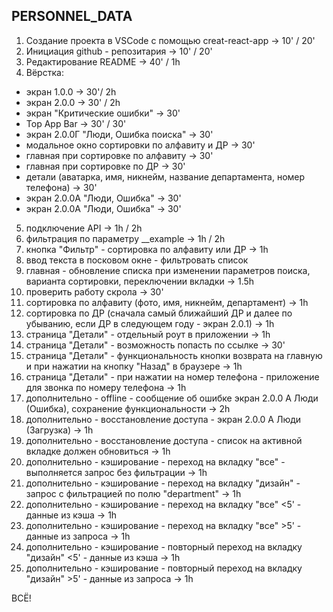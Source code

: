 ﻿## **PERSONNEL_DATA**

1.  Создание проекта в VSCode с помощью creat-react-app -> 10' / 20'
2.  Инициация github - репозитария -> 10' / 20'
3.  Редактирование README -> 40' / 1h
4.  Вёрстка:

- экран 1.0.0 -> 30'/ 2h
- экран 2.0.0 -> 30' / 2h
- экран "Критические ошибки" -> 30'
- Top App Bar -> 30' / 30'
- экран 2.0.0Г "Люди, Ошибка поиска" -> 30'
- модальное окно сортировки по алфавиту и ДР -> 30'
- главная при сортировке по алфавиту -> 30'
- главная при сортировке по ДР -> 30'
- детали (аватарка, имя, никнейм, название департамента, номер телефона) -> 30'
- экран 2.0.0А "Люди, Ошибка" -> 30'
- экран 2.0.0А "Люди, Ошибка" -> 30'

5.  подключение API -> 1h / 2h
6.  фильтрация по параметру \_\_example -> 1h / 2h
7.  кнопка "Фильтр" - сортировка по алфавиту или ДР -> 1h
8.  ввод текста в посковом окне - фильтровать список
9.  главная - обновление списка при изменении параметров поиска, варианта сортировки, переключении вкладки -> 1.5h
10. проверить работу скрола -> 30'
11. сортировка по алфавиту (фото, имя, никнейм, департамент) -> 1h
12. сортировка по ДР (сначала самый ближайший ДР и далее по убыванию, если ДР в следующем году - экран 2.0.1) -> 1h
13. страница "Детали" - отдельный роут в приложении -> 1h
14. страница "Детали" - возможность попасть по ссылке -> 30'
15. cтраница "Детали" - функциональность кнопки возврата на главную и при нажатии на кнопку "Назад" в браузере -> 1h
16. cтраница "Детали" - при нажатии на номер телефона - приложение
    для звонка по номеру телефона -> 1h
17. дополнительно - offline - сообщение об ошибке экран 2.0.0 А Люди (Ошибка), сохранение функциональности -> 2h
18. дополнительно - восстановление доступа - экран 2.0.0 А Люди (Загрузка) -> 1h
19. дополнительно - восстановление доступа - список на активной вкладке должен обновиться -> 1h
20. дополнительно - кэширование - переход на вкладку "все" - выполняется запрос без фильтрации -> 1h
21. дополнительно - кэширование - переход на вкладку "дизайн" - запрос с фильтрацией по полю "department" -> 1h
22. дополнительно - кэширование - переход на вкладку "все" <5' - данные из кэша -> 1h
23. дополнительно - кэширование - переход на вкладку "все" >5' - данные из запроса -> 1h
24. дополнительно - кэширование - повторный переход на вкладку "дизайн" <5' - данные из кэша -> 1h
25. дополнительно - кэширование - повторный переход на вкладку "дизайн" >5' - данные из запроса -> 1h

ВСЁ!
